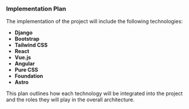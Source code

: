### Implementation Plan

The implementation of the project will include the following technologies:

- **Django**
- **Bootstrap**
- **Tailwind CSS**
- **React**
- **Vue.js**
- **Angular**
- **Pure CSS**
- **Foundation**
- **Astro**

This plan outlines how each technology will be integrated into the project and the roles they will play in the overall architecture.